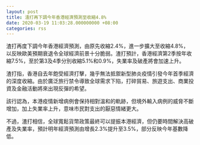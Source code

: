 ```yaml
---
layout: post
title: 渣打再下調今年香港經濟預測至收縮4.8%
date: 2020-03-19 11:03:28.000000000 +08:00
categories: rss
---
```


渣打再度下調今年香港經濟預測，由原先收縮2.4%，進一步擴大至收縮4.8%，以反映歐美預期衰退令全球經濟前景十分脆弱。渣打預計，香港經濟第2季按年收縮7.5%，至於第3及4季分別收縮5.1%和0.9%，失業率及破產將會加速上升。

渣打指，香港自去年飽受經濟打擊，幾乎無法抵禦新型肺炎疫情引發今年首季經濟的深度收縮。由於廣泛旅行禁令導致全球需求下陷，打碎貿易、旅遊支出、商業投資及金融活動將來出現反彈的希望。

該行認為，本港疫情新增病例會保持相對溫和的軌跡，但境外輸入病例的威脅不斷增加，加上失業率上升，意味市民對支出的厭惡情緒更大。

不過，渣打相信，全球寬鬆貨幣政策最終可以提振本港經濟，但仍要時間解決高破產及失業率，預計明年經濟預測由增​​長2.3%提升至3.5%，部分反映今年基數降低。
